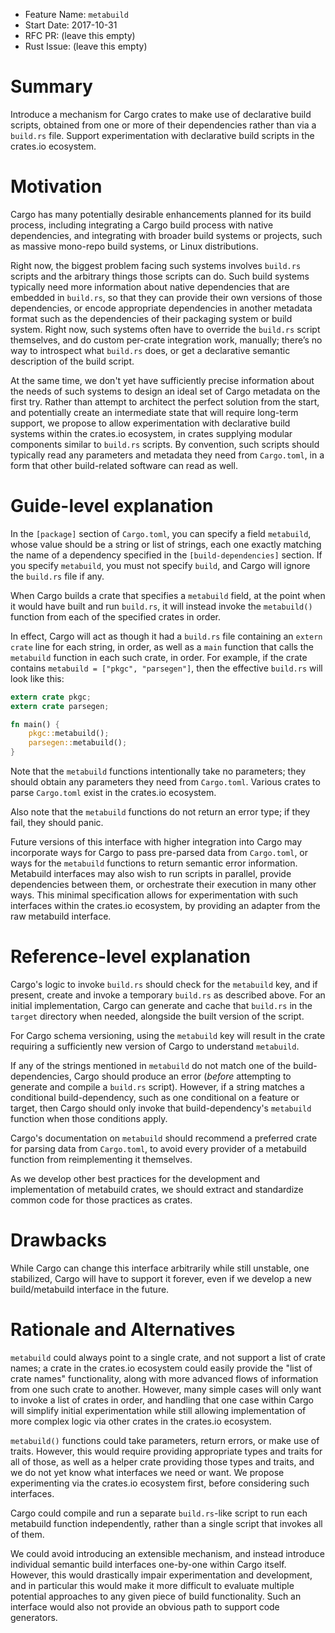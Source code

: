 - Feature Name: `metabuild`
- Start Date: 2017-10-31
- RFC PR: (leave this empty)
- Rust Issue: (leave this empty)

# Summary

Introduce a mechanism for Cargo crates to make use of declarative build
scripts, obtained from one or more of their dependencies rather than via a
`build.rs` file. Support experimentation with declarative build scripts in the
crates.io ecosystem.

# Motivation

Cargo has many potentially desirable enhancements planned for its build
process, including integrating a Cargo build process with native dependencies,
and integrating with broader build systems or projects, such as massive
mono-repo build systems, or Linux distributions.

Right now, the biggest problem facing such systems involves `build.rs` scripts
and the arbitrary things those scripts can do. Such build systems typically
need more information about native dependencies that are embedded in
`build.rs`, so that they can provide their own versions of those dependencies,
or encode appropriate dependencies in another metadata format such as the
dependencies of their packaging system or build system. Right now, such systems
often have to override the `build.rs` script themselves, and do custom
per-crate integration work, manually; there’s no way to introspect what
`build.rs` does, or get a declarative semantic description of the build script.

At the same time, we don't yet have sufficiently precise information about the
needs of such systems to design an ideal set of Cargo metadata on the first
try. Rather than attempt to architect the perfect solution from the start, and
potentially create an intermediate state that will require long-term support,
we propose to allow experimentation with declarative build systems within the
crates.io ecosystem, in crates supplying modular components similar to
`build.rs` scripts. By convention, such scripts should typically read any
parameters and metadata they need from `Cargo.toml`, in a form that other
build-related software can read as well.

# Guide-level explanation

In the `[package]` section of `Cargo.toml`, you can specify a field
`metabuild`, whose value should be a string or list of strings, each one
exactly matching the name of a dependency specified in the
`[build-dependencies]` section. If you specify `metabuild`, you must not
specify `build`, and Cargo will ignore the `build.rs` file if any.

When Cargo builds a crate that specifies a `metabuild` field, at the point when
it would have built and run `build.rs`, it will instead invoke the
`metabuild()` function from each of the specified crates in order.

In effect, Cargo will act as though it had a `build.rs` file containing an
`extern crate` line for each string, in order, as well as a `main` function
that calls the `metabuild` function in each such crate, in order. For example,
if the crate contains `metabuild = ["pkgc", "parsegen"]`, then the effective
`build.rs` will look like this:

```rust
extern crate pkgc;
extern crate parsegen;

fn main() {
    pkgc::metabuild();
    parsegen::metabuild();
}
```

Note that the `metabuild` functions intentionally take no parameters; they
should obtain any parameters they need from `Cargo.toml`. Various crates to
parse `Cargo.toml` exist in the crates.io ecosystem.

Also note that the `metabuild` functions do not return an error type; if they
fail, they should panic.

Future versions of this interface with higher integration into Cargo may
incorporate ways for Cargo to pass pre-parsed data from `Cargo.toml`, or ways
for the `metabuild` functions to return semantic error information. Metabuild
interfaces may also wish to run scripts in parallel, provide dependencies
between them, or orchestrate their execution in many other ways. This minimal
specification allows for experimentation with such interfaces within the
crates.io ecosystem, by providing an adapter from the raw metabuild interface.

# Reference-level explanation

Cargo's logic to invoke `build.rs` should check for the `metabuild` key, and if
present, create and invoke a temporary `build.rs` as described above. For an
initial implementation, Cargo can generate and cache that `build.rs` in the
`target` directory when needed, alongside the built version of the script.

For Cargo schema versioning, using the `metabuild` key will result in the crate
requiring a sufficiently new version of Cargo to understand `metabuild`.

If any of the strings mentioned in `metabuild` do not match one of the
build-dependencies, Cargo should produce an error (*before* attempting to
generate and compile a `build.rs` script). However, if a string matches a
conditional build-dependency, such as one conditional on a feature or target,
then Cargo should only invoke that build-dependency's `metabuild` function when
those conditions apply.

Cargo's documentation on `metabuild` should recommend a preferred crate for
parsing data from `Cargo.toml`, to avoid every provider of a metabuild function
from reimplementing it themselves.

As we develop other best practices for the development and implementation of
metabuild crates, we should extract and standardize common code for those
practices as crates.

# Drawbacks

While Cargo can change this interface arbitrarily while still unstable, one
stabilized, Cargo will have to support it forever, even if we develop a new
build/metabuild interface in the future.

# Rationale and Alternatives

`metabuild` could always point to a single crate, and not support a list of
crate names; a crate in the crates.io ecosystem could easily provide the "list
of crate names" functionality, along with more advanced flows of information
from one such crate to another. However, many simple cases will only want to
invoke a list of crates in order, and handling that one case within Cargo will
simplify initial experimentation while still allowing implementation of more
complex logic via other crates in the crates.io ecosystem.

`metabuild()` functions could take parameters, return errors, or make use of
traits. However, this would require providing appropriate types and traits for
all of those, as well as a helper crate providing those types and traits, and
we do not yet know what interfaces we need or want. We propose experimenting
via the crates.io ecosystem first, before considering such interfaces.

Cargo could compile and run a separate `build.rs`-like script to run each
metabuild function independently, rather than a single script that invokes all
of them.

We could avoid introducing an extensible mechanism, and instead introduce
individual semantic build interfaces one-by-one within Cargo itself. However,
this would drastically impair experimentation and development, and in
particular this would make it more difficult to evaluate multiple potential
approaches to any given piece of build functionality. Such an interface would
also not provide an obvious path to support code generators.
